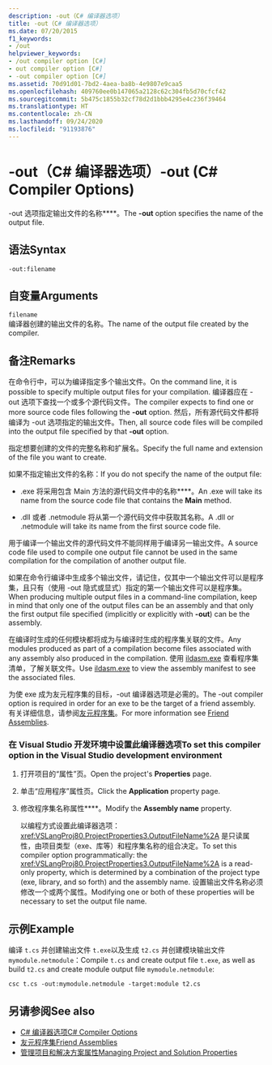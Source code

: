 ```yaml
---
description: -out（C# 编译器选项）
title: -out（C# 编译器选项）
ms.date: 07/20/2015
f1_keywords:
- /out
helpviewer_keywords:
- /out compiler option [C#]
- out compiler option [C#]
- -out compiler option [C#]
ms.assetid: 70d91d01-7bd2-4aea-ba8b-4e9807e9caa5
ms.openlocfilehash: 409760ee0b147065a2128c62c304fb5d70cfcf42
ms.sourcegitcommit: 5b475c1855b32cf78d2d1bbb4295e4c236f39464
ms.translationtype: HT
ms.contentlocale: zh-CN
ms.lasthandoff: 09/24/2020
ms.locfileid: "91193876"
---
```

# <a name="-out-c-compiler-options"></a><span data-ttu-id="49025-103">-out（C# 编译器选项）</span><span class="sxs-lookup"><span data-stu-id="49025-103">-out (C# Compiler Options)</span></span>

<span data-ttu-id="49025-104">-out 选项指定输出文件的名称\*\*\*\*。</span><span class="sxs-lookup"><span data-stu-id="49025-104">The **-out** option specifies the name of the output file.</span></span>  
  
## <a name="syntax"></a><span data-ttu-id="49025-105">语法</span><span class="sxs-lookup"><span data-stu-id="49025-105">Syntax</span></span>  
  
```console  
-out:filename  
```  
  
## <a name="arguments"></a><span data-ttu-id="49025-106">自变量</span><span class="sxs-lookup"><span data-stu-id="49025-106">Arguments</span></span>  

 `filename`  
 <span data-ttu-id="49025-107">编译器创建的输出文件的名称。</span><span class="sxs-lookup"><span data-stu-id="49025-107">The name of the output file created by the compiler.</span></span>  
  
## <a name="remarks"></a><span data-ttu-id="49025-108">备注</span><span class="sxs-lookup"><span data-stu-id="49025-108">Remarks</span></span>  

 <span data-ttu-id="49025-109">在命令行中，可以为编译指定多个输出文件。</span><span class="sxs-lookup"><span data-stu-id="49025-109">On the command line, it is possible to specify multiple output files for your compilation.</span></span> <span data-ttu-id="49025-110">编译器应在 -out 选项下查找一个或多个源代码文件。</span><span class="sxs-lookup"><span data-stu-id="49025-110">The compiler expects to find one or more source code files following the **-out** option.</span></span> <span data-ttu-id="49025-111">然后，所有源代码文件都将编译为 -out 选项指定的输出文件。</span><span class="sxs-lookup"><span data-stu-id="49025-111">Then, all source code files will be compiled into the output file specified by that **-out** option.</span></span>  
  
 <span data-ttu-id="49025-112">指定想要创建的文件的完整名称和扩展名。</span><span class="sxs-lookup"><span data-stu-id="49025-112">Specify the full name and extension of the file you want to create.</span></span>  
  
 <span data-ttu-id="49025-113">如果不指定输出文件的名称：</span><span class="sxs-lookup"><span data-stu-id="49025-113">If you do not specify the name of the output file:</span></span>  
  
- <span data-ttu-id="49025-114">.exe 将采用包含 Main 方法的源代码文件中的名称\*\*\*\*。</span><span class="sxs-lookup"><span data-stu-id="49025-114">An .exe will take its name from the source code file that contains the **Main** method.</span></span>  
  
- <span data-ttu-id="49025-115">.dll 或者 .netmodule 将从第一个源代码文件中获取其名称。</span><span class="sxs-lookup"><span data-stu-id="49025-115">A .dll or .netmodule will take its name from the first source code file.</span></span>  
  
 <span data-ttu-id="49025-116">用于编译一个输出文件的源代码文件不能同样用于编译另一输出文件。</span><span class="sxs-lookup"><span data-stu-id="49025-116">A source code file used to compile one output file cannot be used in the same compilation for the compilation of another output file.</span></span>  
  
 <span data-ttu-id="49025-117">如果在命令行编译中生成多个输出文件，请记住，仅其中一个输出文件可以是程序集，且只有（使用 -out 隐式或显式）指定的第一个输出文件可以是程序集。</span><span class="sxs-lookup"><span data-stu-id="49025-117">When producing multiple output files in a command-line compilation, keep in mind that only one of the output files can be an assembly and that only the first output file specified (implicitly or explicitly with **-out**) can be the assembly.</span></span>  
  
 <span data-ttu-id="49025-118">在编译时生成的任何模块都将成为与编译时生成的程序集关联的文件。</span><span class="sxs-lookup"><span data-stu-id="49025-118">Any modules produced as part of a compilation become files associated with any assembly also produced in the compilation.</span></span> <span data-ttu-id="49025-119">使用 [ildasm.exe](../../../framework/tools/ildasm-exe-il-disassembler.md) 查看程序集清单，了解关联文件。</span><span class="sxs-lookup"><span data-stu-id="49025-119">Use [ildasm.exe](../../../framework/tools/ildasm-exe-il-disassembler.md) to view the assembly manifest to see the associated files.</span></span>  
  
 <span data-ttu-id="49025-120">为使 exe 成为友元程序集的目标，-out 编译器选项是必需的。</span><span class="sxs-lookup"><span data-stu-id="49025-120">The -out compiler option is required in order for an exe to be the target of a friend assembly.</span></span> <span data-ttu-id="49025-121">有关详细信息，请参阅[友元程序集](../../../standard/assembly/friend.md)。</span><span class="sxs-lookup"><span data-stu-id="49025-121">For more information see [Friend Assemblies](../../../standard/assembly/friend.md).</span></span>  
  
### <a name="to-set-this-compiler-option-in-the-visual-studio-development-environment"></a><span data-ttu-id="49025-122">在 Visual Studio 开发环境中设置此编译器选项</span><span class="sxs-lookup"><span data-stu-id="49025-122">To set this compiler option in the Visual Studio development environment</span></span>  
  
1. <span data-ttu-id="49025-123">打开项目的“属性”页。</span><span class="sxs-lookup"><span data-stu-id="49025-123">Open the project's **Properties** page.</span></span>  
  
2. <span data-ttu-id="49025-124">单击“应用程序”属性页。</span><span class="sxs-lookup"><span data-stu-id="49025-124">Click the **Application** property page.</span></span>  
  
3. <span data-ttu-id="49025-125">修改程序集名称属性\*\*\*\*。</span><span class="sxs-lookup"><span data-stu-id="49025-125">Modify the **Assembly name** property.</span></span>  
  
     <span data-ttu-id="49025-126">以编程方式设置此编译器选项：<xref:VSLangProj80.ProjectProperties3.OutputFileName%2A> 是只读属性，由项目类型（exe、库等）和程序集名称的组合决定。</span><span class="sxs-lookup"><span data-stu-id="49025-126">To set this compiler option programmatically: the <xref:VSLangProj80.ProjectProperties3.OutputFileName%2A> is a read-only property, which is determined by a combination of the project type (exe, library, and so forth) and the assembly name.</span></span> <span data-ttu-id="49025-127">设置输出文件名称必须修改一个或两个属性。</span><span class="sxs-lookup"><span data-stu-id="49025-127">Modifying one or both of these properties will be necessary to set the output file name.</span></span>  
  
## <a name="example"></a><span data-ttu-id="49025-128">示例</span><span class="sxs-lookup"><span data-stu-id="49025-128">Example</span></span>  

 <span data-ttu-id="49025-129">编译 `t.cs` 并创建输出文件 `t.exe`以及生成 `t2.cs` 并创建模块输出文件 `mymodule.netmodule`：</span><span class="sxs-lookup"><span data-stu-id="49025-129">Compile `t.cs` and create output file `t.exe`, as well as build `t2.cs` and create module output file `mymodule.netmodule`:</span></span>  
  
```console  
csc t.cs -out:mymodule.netmodule -target:module t2.cs  
```  
  
## <a name="see-also"></a><span data-ttu-id="49025-130">另请参阅</span><span class="sxs-lookup"><span data-stu-id="49025-130">See also</span></span>

- [<span data-ttu-id="49025-131">C# 编译器选项</span><span class="sxs-lookup"><span data-stu-id="49025-131">C# Compiler Options</span></span>](./index.md)
- [<span data-ttu-id="49025-132">友元程序集</span><span class="sxs-lookup"><span data-stu-id="49025-132">Friend Assemblies</span></span>](../../../standard/assembly/friend.md)
- [<span data-ttu-id="49025-133">管理项目和解决方案属性</span><span class="sxs-lookup"><span data-stu-id="49025-133">Managing Project and Solution Properties</span></span>](/visualstudio/ide/managing-project-and-solution-properties)
